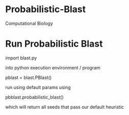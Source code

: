 # Probabilistic-Blast
Computational Biology

# Run Probabilistic Blast

import blast.py

into python execution environment / program

pblast = blast.PBlast()

run using default params using

pbblast.probabilistic_blast()

which will return all seeds that pass our default heuristic
